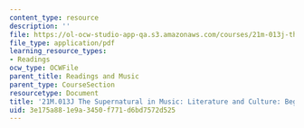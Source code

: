```yaml
---
content_type: resource
description: ''
file: https://ol-ocw-studio-app-qa.s3.amazonaws.com/courses/21m-013j-the-supernatural-in-music-literature-and-culture-fall-2013/3e175a881e9a3450f771d6bd7572d525_MIT21M_013JF13_Begnrs_Gde.pdf
file_type: application/pdf
learning_resource_types:
- Readings
ocw_type: OCWFile
parent_title: Readings and Music
parent_type: CourseSection
resourcetype: Document
title: '21M.013J The Supernatural in Music: Literature and Culture: Beginner''s Guide'
uid: 3e175a88-1e9a-3450-f771-d6bd7572d525
---
```

